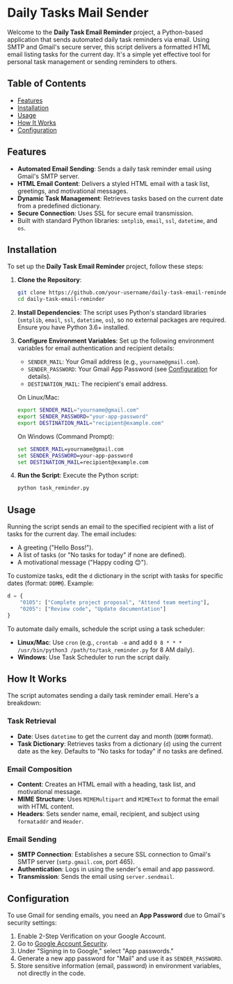 # Daily Tasks Mail Sender

Welcome to the **Daily Task Email Reminder** project, a Python-based application that sends automated daily task reminders via email. Using SMTP and Gmail's secure server, this script delivers a formatted HTML email listing tasks for the current day. It's a simple yet effective tool for personal task management or sending reminders to others.

## Table of Contents
- [Features](#features)
- [Installation](#installation)
- [Usage](#usage)
- [How It Works](#how-it-works)
- [Configuration](#configuration)

## Features
- **Automated Email Sending**: Sends a daily task reminder email using Gmail's SMTP server.
- **HTML Email Content**: Delivers a styled HTML email with a task list, greetings, and motivational messages.
- **Dynamic Task Management**: Retrieves tasks based on the current date from a predefined dictionary.
- **Secure Connection**: Uses SSL for secure email transmission.
- Built with standard Python libraries: `smtplib`, `email`, `ssl`, `datetime`, and `os`.

## Installation
To set up the **Daily Task Email Reminder** project, follow these steps:

1. **Clone the Repository**:
   ```bash
   git clone https://github.com/your-username/daily-task-email-reminder.git
   cd daily-task-email-reminder
   ```

2. **Install Dependencies**:
   The script uses Python's standard libraries (`smtplib`, `email`, `ssl`, `datetime`, `os`), so no external packages are required. Ensure you have Python 3.6+ installed.

3. **Configure Environment Variables**:
   Set up the following environment variables for email authentication and recipient details:
   - `SENDER_MAIL`: Your Gmail address (e.g., `yourname@gmail.com`).
   - `SENDER_PASSWORD`: Your Gmail App Password (see [Configuration](#configuration) for details).
   - `DESTINATION_MAIL`: The recipient's email address.
   
   On Linux/Mac:
   ```bash
   export SENDER_MAIL="yourname@gmail.com"
   export SENDER_PASSWORD="your-app-password"
   export DESTINATION_MAIL="recipient@example.com"
   ```
   On Windows (Command Prompt):
   ```cmd
   set SENDER_MAIL=yourname@gmail.com
   set SENDER_PASSWORD=your-app-password
   set DESTINATION_MAIL=recipient@example.com
   ```

4. **Run the Script**:
   Execute the Python script:
   ```bash
   python task_reminder.py
   ```

## Usage
Running the script sends an email to the specified recipient with a list of tasks for the current day. The email includes:
- A greeting ("Hello Boss!").
- A list of tasks (or "No tasks for today" if none are defined).
- A motivational message ("Happy coding 😊").

To customize tasks, edit the `d` dictionary in the script with tasks for specific dates (format: `DDMM`). Example:
```python
d = {
    "0105": ["Complete project proposal", "Attend team meeting"],
    "0205": ["Review code", "Update documentation"]
}
```

To automate daily emails, schedule the script using a task scheduler:
- **Linux/Mac**: Use `cron` (e.g., `crontab -e` and add `0 8 * * * /usr/bin/python3 /path/to/task_reminder.py` for 8 AM daily).
- **Windows**: Use Task Scheduler to run the script daily.

## How It Works
The script automates sending a daily task reminder email. Here's a breakdown:

### Task Retrieval
- **Date**: Uses `datetime` to get the current day and month (`DDMM` format).
- **Task Dictionary**: Retrieves tasks from a dictionary (`d`) using the current date as the key. Defaults to "No tasks for today" if no tasks are defined.

### Email Composition
- **Content**: Creates an HTML email with a heading, task list, and motivational message.
- **MIME Structure**: Uses `MIMEMultipart` and `MIMEText` to format the email with HTML content.
- **Headers**: Sets sender name, email, recipient, and subject using `formataddr` and `Header`.

### Email Sending
- **SMTP Connection**: Establishes a secure SSL connection to Gmail's SMTP server (`smtp.gmail.com`, port 465).
- **Authentication**: Logs in using the sender's email and app password.
- **Transmission**: Sends the email using `server.sendmail`.

## Configuration
To use Gmail for sending emails, you need an **App Password** due to Gmail's security settings:
1. Enable 2-Step Verification on your Google Account.
2. Go to [Google Account Security](https://myaccount.google.com/security).
3. Under "Signing in to Google," select "App passwords."
4. Generate a new app password for "Mail" and use it as `SENDER_PASSWORD`.
5. Store sensitive information (email, password) in environment variables, not directly in the code.

